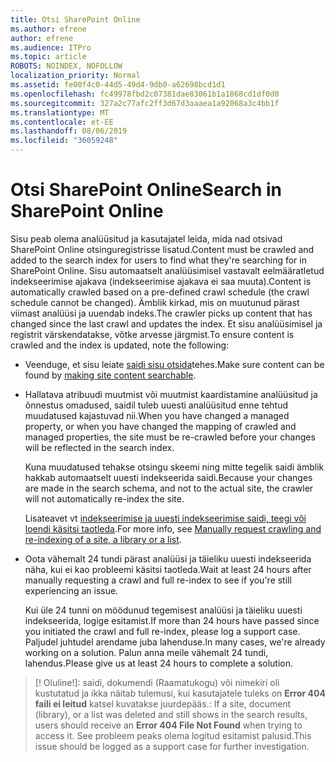 ```yaml
---
title: Otsi SharePoint Online
ms.author: efrene
author: efrene
ms.audience: ITPro
ms.topic: article
ROBOTS: NOINDEX, NOFOLLOW
localization_priority: Normal
ms.assetid: fe00f4c0-44d5-49d4-9db0-a62698bcd1d1
ms.openlocfilehash: fc49978fbd2c07381dae83061b1a1868cd1df0d0
ms.sourcegitcommit: 327a2c77afc2ff3d67d3aaaea1a92068a3c4bb1f
ms.translationtype: MT
ms.contentlocale: et-EE
ms.lasthandoff: 08/06/2019
ms.locfileid: "36059248"
---
```

# <a name="search-in-sharepoint-online"></a><span data-ttu-id="6b08a-102">Otsi SharePoint Online</span><span class="sxs-lookup"><span data-stu-id="6b08a-102">Search in SharePoint Online</span></span>

<span data-ttu-id="6b08a-103">Sisu peab olema analüüsitud ja kasutajatel leida, mida nad otsivad SharePoint Online otsinguregistrisse lisatud.</span><span class="sxs-lookup"><span data-stu-id="6b08a-103">Content must be crawled and added to the search index for users to find what they're searching for in SharePoint Online.</span></span> <span data-ttu-id="6b08a-104">Sisu automaatselt analüüsimisel vastavalt eelmääratletud indekseerimise ajakava (indekseerimise ajakava ei saa muuta).</span><span class="sxs-lookup"><span data-stu-id="6b08a-104">Content is automatically crawled based on a pre-defined crawl schedule (the crawl schedule cannot be changed).</span></span> <span data-ttu-id="6b08a-105">Ämblik kirkad, mis on muutunud pärast viimast analüüsi ja uuendab indeks.</span><span class="sxs-lookup"><span data-stu-id="6b08a-105">The crawler picks up content that has changed since the last crawl and updates the index.</span></span> <span data-ttu-id="6b08a-106">Et sisu analüüsimisel ja registrit värskendatakse, võtke arvesse järgmist.</span><span class="sxs-lookup"><span data-stu-id="6b08a-106">To ensure content is crawled and the index is updated, note the following:</span></span>

- <span data-ttu-id="6b08a-107">Veenduge, et sisu leiate [saidi sisu otsida](https://docs.microsoft.com/sharepoint/make-site-content-searchable)tehes.</span><span class="sxs-lookup"><span data-stu-id="6b08a-107">Make sure content can be found by [making site content searchable](https://docs.microsoft.com/sharepoint/make-site-content-searchable).</span></span>

- <span data-ttu-id="6b08a-108">Hallatava atribuudi muutmist või muutmist kaardistamine analüüsitud ja õnnestus omadused, saidil tuleb uuesti analüüsitud enne tehtud muudatused kajastuvad nii.</span><span class="sxs-lookup"><span data-stu-id="6b08a-108">When you have changed a managed property, or when you have changed the mapping of crawled and managed properties, the site must be re-crawled before your changes will be reflected in the search index.</span></span> 

    <span data-ttu-id="6b08a-109">Kuna muudatused tehakse otsingu skeemi ning mitte tegelik saidi ämblik hakkab automaatselt uuesti indekseerida saidi.</span><span class="sxs-lookup"><span data-stu-id="6b08a-109">Because your changes are made in the search schema, and not to the actual site, the crawler will not automatically re-index the site.</span></span> 

    <span data-ttu-id="6b08a-110">Lisateavet vt [indekseerimise ja uuesti indekseerimise saidi, teegi või loendi käsitsi taotleda](https://docs.microsoft.com/sharepoint/crawl-site-conten).</span><span class="sxs-lookup"><span data-stu-id="6b08a-110">For more info, see [Manually request crawling and re-indexing of a site, a library or a list](https://docs.microsoft.com/sharepoint/crawl-site-conten).</span></span>

- <span data-ttu-id="6b08a-111">Oota vähemalt 24 tundi pärast analüüsi ja täieliku uuesti indekseerida näha, kui ei kao probleemi käsitsi taotleda.</span><span class="sxs-lookup"><span data-stu-id="6b08a-111">Wait at least 24 hours after manually requesting a crawl and full re-index to see if you're still experiencing an issue.</span></span> 

    <span data-ttu-id="6b08a-112">Kui üle 24 tunni on möödunud tegemisest analüüsi ja täieliku uuesti indekseerida, logige esitamist.</span><span class="sxs-lookup"><span data-stu-id="6b08a-112">If more than 24 hours have passed since you initiated the crawl and full re-index, please log a support case.</span></span> <span data-ttu-id="6b08a-113">Paljudel juhtudel arendame juba lahenduse.</span><span class="sxs-lookup"><span data-stu-id="6b08a-113">In many cases, we're already working on a solution.</span></span> <span data-ttu-id="6b08a-114">Palun anna meile vähemalt 24 tundi, lahendus.</span><span class="sxs-lookup"><span data-stu-id="6b08a-114">Please give us at least 24 hours to complete a solution.</span></span>

>[! Oluline!]<span data-ttu-id="6b08a-115">: saidi, dokumendi (Raamatukogu) või nimekiri oli kustutatud ja ikka näitab tulemusi, kui kasutajatele tuleks on **Error 404 faili ei leitud** katsel kuvatakse juurdepääs.</span><span class="sxs-lookup"><span data-stu-id="6b08a-115">: If a site, document (library), or a list was deleted and still shows in the search results, users should receive an **Error 404 File Not Found** when trying to access it.</span></span> <span data-ttu-id="6b08a-116">See probleem peaks olema logitud esitamist palusid.</span><span class="sxs-lookup"><span data-stu-id="6b08a-116">This issue should be logged as a support case for further investigation.</span></span> 



